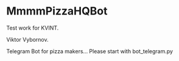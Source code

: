 # MmmmPizzaHQBot
Test work for KVINT.

Viktor Vybornov.

Telegram Bot for pizza makers...
Please start with bot_telegram.py
